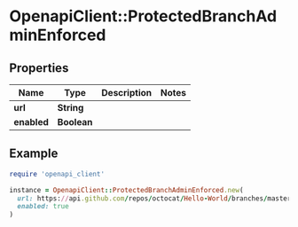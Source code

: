 # OpenapiClient::ProtectedBranchAdminEnforced

## Properties

| Name | Type | Description | Notes |
| ---- | ---- | ----------- | ----- |
| **url** | **String** |  |  |
| **enabled** | **Boolean** |  |  |

## Example

```ruby
require 'openapi_client'

instance = OpenapiClient::ProtectedBranchAdminEnforced.new(
  url: https://api.github.com/repos/octocat/Hello-World/branches/master/protection/enforce_admins,
  enabled: true
)
```

